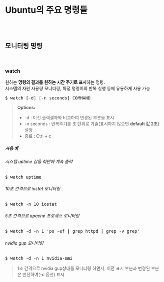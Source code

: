 # Ubuntu의 주요 명령들
</br></br>


## 모니터링 명령
</br>

### watch
원하는 **명령의 결과를 원하는 시간 주기로 표시**하는 명령.</br>
시스템의 자원 사용량 모니터링, 특정 명령어의 반복 실행 등에 유용하게 사용 가능
<pre>$ watch [-d] [-n seconds] COMMAND</pre>
> **Options:**
> - -d : 이전 출력결과와 비교하여 변경된 부분을 표시
> - -n seconds : 반복주기를 초 단위로 기술(표시하지 않으면 **default 값 2초**) 설정
> - 종료 : Ctrl + c
##### 사용 예
###### 시스템 uptime 값을 화면에 계속 출력
<pre>$ watch uptime</pre>
###### 10초 간격으로 iostat 모니터링
<pre>$ watch -n 10 iostat</pre>
###### 5초 간격으로 apache 프로세스 모니터링
<pre>$ watch -d -n 1 'ps -ef | grep httpd | grep -v grep'</pre>
###### nvidia gup 모니터링
<pre>$ watch -d -n 1 nvidia-smi</pre>
> 1초 간격으로 nvidia gup상태를 모니터링 하면서, 이전 표시 부분과 변경된 부분은 반전하여(-d 옵션) 표시

